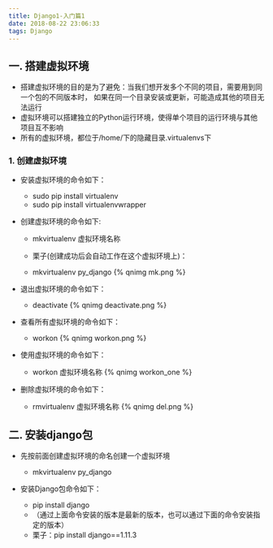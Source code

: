 ```yaml
---
title: Django1-入门篇1
date: 2018-08-22 23:06:33
tags: Django
---
```


## 一. 搭建虚拟环境 
- 搭建虚拟环境的目的是为了避免：当我们想开发多个不同的项目，需要用到同一个包的不同版本时，  如果在同一个目录安装或更新，可能造成其他的项目无法运行
- 虚拟环境可以搭建独立的Python运行环境，使得单个项目的运行环境与其他项目互不影响
- 所有的虚拟环境，都位于/home/下的隐藏目录.virtualenvs下


### 1. 创建虚拟环境
- 安装虚拟环境的命令如下：
    + sudo pip install virtualenv
    + sudo pip install virtualenvwrapper

- 创建虚拟环境的命令如下:
    + mkvirtualenv 虚拟环境名称 
    
    + 栗子(创建成功后会自动工作在这个虚拟环境上)：
    + mkvirtualenv py_django
    {% qnimg mk.png %}

- 退出虚拟环境的命令如下：
    + deactivate
    {% qnimg deactivate.png %}


- 查看所有虚拟环境的命令如下：
    + workon
    {% qnimg workon.png %}

- 使用虚拟环境的命令如下：
    + workon 虚拟环境名称
    {% qnimg workon_one %}

- 删除虚拟环境的命令如下：
    + rmvirtualenv 虚拟环境名称
    {% qnimg del.png %}


## 二. 安装django包
- 先按前面创建虚拟环境的命名创建一个虚拟环境
    + mkvirtualenv py_django

- 安装Django包命令如下：
    + pip install django
    + （通过上面命令安装的版本是最新的版本，也可以通过下面的命令安装指定的版本）
    + 栗子：pip install django==1.11.3


